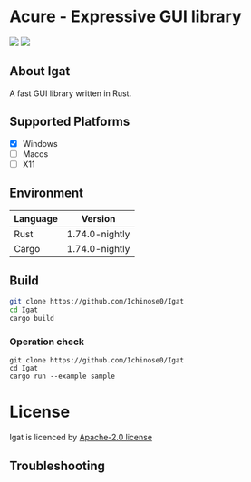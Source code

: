 <div id="top"></div>

# Acure - Expressive GUI library

<p style="display: inline">
  <img src="https://img.shields.io/badge/-Rust-000000.svg?logo=rust&style=for-the-badge">
  <img src="https://img.shields.io/badge/-githubactions-FFFFFF.svg?logo=github-actions&style=for-the-badge">
</p>

## About Igat

A fast GUI library written in Rust.

## Supported Platforms
 - [X] Windows
 - [ ] Macos
 - [ ] X11

## Environment

| Language  | Version        |
| --------- | -------------- |
| Rust      | 1.74.0-nightly |
| Cargo     | 1.74.0-nightly |

## Build

```bash
git clone https://github.com/Ichinose0/Igat
cd Igat
cargo build
```

### Operation check

```
git clone https://github.com/Ichinose0/Igat
cd Igat
cargo run --example sample
```

# License
Igat is licenced by [Apache-2.0 license](https://www.apache.org/licenses/LICENSE-2.0)

## Troubleshooting
